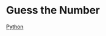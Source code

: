 # Guess the Number
[Python](https://github.com/Roshni0/Games/blob/master/GuessTheNumber/GuessNum.py)
